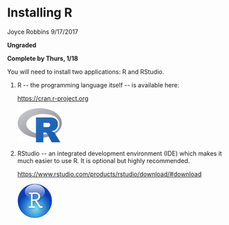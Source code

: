 Installing R
================
Joyce Robbins
9/17/2017

**Ungraded**

**Complete by Thurs, 1/18**

You will need to install two applications: R and RStudio.

1.  R -- the programming language itself -- is available here:

    <https://cran.r-project.org>

    <img src = "rlogo.jpeg" height = "80px"></img>

2.  RStudio -- an integrated development environment (IDE) which makes it much easier to use R. It is optional but highly recommended.

    <https://www.rstudio.com/products/rstudio/download/#download>

    <img src = "rstudiologo.png" height = "80px"></img>
